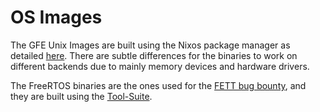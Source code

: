 # OS Images

The GFE Unix Images are built using the Nixos package manager as detailed [here](https://github.com/GaloisInc/BESSPIN-Environment/blob/master/IMAGES.md). There are subtle differences for the binaries to work on different backends due to mainly memory devices and hardware drivers.

The FreeRTOS binaries are the ones used for the [FETT bug bounty](https://github.com/GaloisInc/BESSPIN-Tool-Suite/tree/master/docs/bugBounty2020), and they are built using the [Tool-Suite](https://github.com/GaloisInc/BESSPIN-Tool-Suite).

